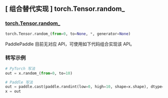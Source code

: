 ## [ 组合替代实现 ] torch.Tensor.random_

### [torch.Tensor.random_](https://pytorch.org/docs/stable/generated/torch.Tensor.random_.html)

```python
torch.Tensor.random_(from=0, to=None, *, generator=None)
```

PaddlePaddle 目前无对应 API，可使用如下代码组合实现该 API。

### 转写示例

```python
# PyTorch 写法
out = x.random_(from=0, to=10)

# Paddle 写法
out = paddle.cast(paddle.randint(low=0, high=10, shape=x.shape), dtype='float32')
x = out
```
